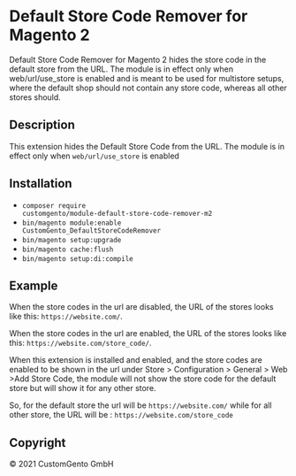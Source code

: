 # Default Store Code Remover for Magento 2

Default Store Code Remover for Magento 2 hides the store code in the default store from the URL. The module is in effect only when <span class="font-code">web/url/use_store</span> is enabled and is meant to be used for multistore setups, where the default shop should not contain any store code, whereas all other stores should.

## Description

This extension hides the Default Store Code from the URL. 
The module is in effect only when <code>web/url/use_store</code> is enabled

## Installation

* <code>composer require customgento/module-default-store-code-remover-m2</code>
* <code>bin/magento module:enable CustomGento_DefaultStoreCodeRemover</code>
* <code>bin/magento setup:upgrade</code>
* <code>bin/magento cache:flush</code>
* <code>bin/magento setup:di:compile</code>

## Example
When the store codes in the url are disabled, the URL of the stores looks like this: `https://website.com/`.

When the store codes in the url are enabled, the URL of the stores looks like this: `https://website.com/store_code/`.

When this extension is installed and enabled, and the store codes are enabled to be shown in the url under
Store > Configuration > General > Web >Add Store Code, the module will not show the store code for the default store 
but will show it for any other store.

So, for the default store the url will be `https://website.com/` while for all other store, the URL will be : `https://website.com/store_code`

## Copyright
&copy; 2021 CustomGento GmbH
